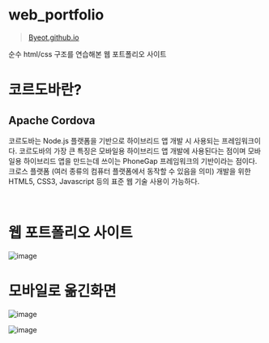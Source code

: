 # web_portfolio

>[Byeot.github.io](https://Byeot.github.io)

순수 html/css 구조를 연습해본 웹 포트폴리오 사이트


# 코르도바란?

## Apache Cordova

 코르도바는 Node.js 플랫폼을 기반으로 하이브리드 앱 개발 시 사용되는 프레임워크이다. 코르도바의 가장 큰 특징은 모바일용 하이브리드 앱 개발에 사용된다는 점이며 모바일용 하이브리드 앱을 만드는데 쓰이는 PhoneGap 프레임워크의 기반이라는 점이다. 크로스 플랫폼 (여러 종류의 컴퓨터 플랫폼에서 동작할 수 있음을 의미) 개발을 위한 HTML5, CSS3, Javascript 등의 표준 웹 기술 사용이 가능하다.






<br>


# 웹 포트폴리오 사이트

![image](https://user-images.githubusercontent.com/94339420/204197238-ae7358ab-3c35-4d5b-bcad-07436d438197.png)


# 모바일로 옮긴화면

![image](https://user-images.githubusercontent.com/94339420/204436013-7052e057-1686-47ca-aa34-181226b4562a.png)

![image](https://user-images.githubusercontent.com/94339420/204437500-8c423147-e7cc-4cac-b646-fab639a37186.png)

